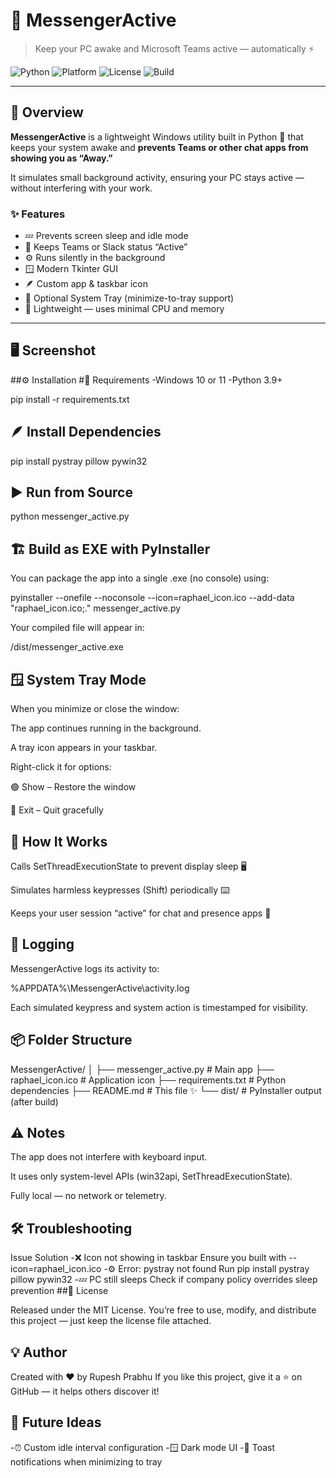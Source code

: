 # 📨 MessengerActive  
> Keep your PC awake and Microsoft Teams active — automatically ⚡  

![Python](https://img.shields.io/badge/Python-3.9%2B-blue?logo=python&logoColor=white)
![Platform](https://img.shields.io/badge/Platform-Windows-lightgrey?logo=windows)
![License](https://img.shields.io/badge/License-MIT-green)
![Build](https://img.shields.io/badge/Build-PyInstaller-orange?logo=appveyor)

---

## 🌟 Overview

**MessengerActive** is a lightweight Windows utility built in Python 🐍 that keeps your system awake and **prevents Teams or other chat apps from showing you as “Away.”**

It simulates small background activity, ensuring your PC stays active — without interfering with your work.

### ✨ Features
- 💤 Prevents screen sleep and idle mode  
- 💬 Keeps Teams or Slack status “Active”  
- ⚙️ Runs silently in the background  
- 🪟 Modern Tkinter GUI  
- 🪶 Custom app & taskbar icon  
- 🧩 Optional System Tray (minimize-to-tray support)  
- 🧠 Lightweight — uses minimal CPU and memory  

---

## 🖥️ Screenshot




##⚙️ Installation
#🧱 Requirements
-Windows 10 or 11
-Python 3.9+

pip install -r requirements.txt

## 🪶 Install Dependencies
pip install pystray pillow pywin32

## ▶️ Run from Source
python messenger_active.py

## 🏗️ Build as EXE with PyInstaller

You can package the app into a single .exe (no console) using:

pyinstaller --onefile --noconsole --icon=raphael_icon.ico --add-data "raphael_icon.ico;." messenger_active.py


Your compiled file will appear in:

/dist/messenger_active.exe

## 🪟 System Tray Mode

When you minimize or close the window:

The app continues running in the background.

A tray icon appears in your taskbar.

Right-click it for options:

🟢 Show – Restore the window

🔴 Exit – Quit gracefully

## 🧠 How It Works

Calls SetThreadExecutionState to prevent display sleep 🖥️

Simulates harmless keypresses (Shift) periodically ⌨️

Keeps your user session “active” for chat and presence apps 💬

## 🧾 Logging

MessengerActive logs its activity to:

%APPDATA%\MessengerActive\activity.log


Each simulated keypress and system action is timestamped for visibility.

## 📦 Folder Structure
MessengerActive/
│
├── messenger_active.py     # Main app
├── raphael_icon.ico        # Application icon
├── requirements.txt        # Python dependencies
├── README.md               # This file ✨
└── dist/                   # PyInstaller output (after build)

## ⚠️ Notes

The app does not interfere with keyboard input.

It uses only system-level APIs (win32api, SetThreadExecutionState).

Fully local — no network or telemetry.

## 🛠️ Troubleshooting
Issue	Solution
-❌ Icon not showing in taskbar	Ensure you built with --icon=raphael_icon.ico
-⚙️ Error: pystray not found	Run pip install pystray pillow pywin32
-💤 PC still sleeps	Check if company policy overrides sleep prevention
##📜 License

Released under the MIT License.
You’re free to use, modify, and distribute this project — just keep the license file attached.

## 💡 Author

Created with ❤️ by Rupesh Prabhu
If you like this project, give it a ⭐ on GitHub — it helps others discover it!

## 🚀 Future Ideas
-⏰ Custom idle interval configuration
-🪟 Dark mode UI
-📢 Toast notifications when minimizing to tray
